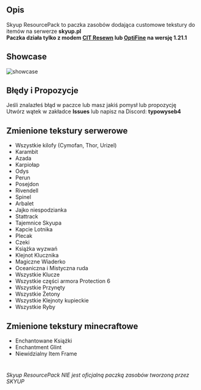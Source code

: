 ## Opis
Skyup ResourcePack to paczka zasobów dodająca customowe tekstury do itemów na serwerze **skyup.pl** <br>
**Paczka działa tylko z modem [CIT Resewn](https://modrinth.com/mod/cit-resewn) lub [OptiFine](optifine.net) na wersję 1.21.1**
## Showcase
![[showcase](https://github.com/TYPOWYSEB4/Skyup-ResourcePack/blob/main/fullshowcase.png?raw=true)](https://github.com/TYPOWYSEB4/Skyup-ResourcePack/blob/main/1.0.1.png?raw=true) <br>
## Błędy i Propozycje
Jeśli znalazłeś błąd w paczce lub masz jakiś pomysł lub propozycję <br>
Utwórz wątek w zakładce <b>Issues</b> lub napisz na Discord: <b>typowyseb4</b>
## Zmienione tekstury serwerowe
- Wszystkie kilofy (Cymofan, Thor, Urizel)
- Karambit
- Azada
- Karpiołap
- Odys
- Perun
- Posejdon
- Rivendell
- Spinel
- Arbalet
- Jajko niespodzianka
- Stattrack
- Tajemnice Skyupa
- Kapcie Lotnika
- Plecak
- Czeki
- Książka wyzwań
- Klejnot Klucznika
- Magiczne Wiaderko
- Oceaniczna i Mistyczna ruda
- Wszystkie Klucze
- Wszystkie części armora Protection 6
- Wszystkie Przynęty
- Wszystkie Żetony
- Wszystkie Klejnoty kupieckie
- Wszystkie Ryby
## Zmienione tekstury minecraftowe
- Enchantowane Książki
- Enchantment Glint
- Niewidzialny Item Frame
#
*Skyup ResourcePack NIE jest oficjalną paczką zasobów tworzoną przez SKYUP*

